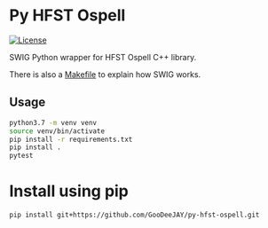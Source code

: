 # Py HFST Ospell

[![License](https://img.shields.io/github/license/goodeejay/py-hfst-ospell.svg)](https://github.com/goodeejay/py-hfst-ospell/blob/main/LICENSE)

SWIG Python wrapper for HFST Ospell C++ library.

There is also a [Makefile](Makefile) to explain how SWIG works.

## Usage

```sh
python3.7 -m venv venv
source venv/bin/activate
pip install -r requirements.txt
pip install .
pytest
```

# Install using pip

```sh
pip install git+https://github.com/GooDeeJAY/py-hfst-ospell.git
```

